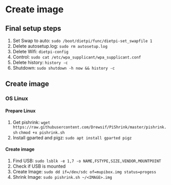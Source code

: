 # Create image

## Final setup steps

1. Set Swap to auto: ```sudo /boot/dietpi/func/dietpi-set_swapfile 1```
1. Delete autosetup.log: ```sudo rm autosetup.log```
1. Delete Wifi: ```dietpi-config```
1. Control: ```sudo cat /etc/wpa_supplicant/wpa_supplicant.conf```
1. Delete history: ```history -c```
1. Shutdown: ```sudo shutdown -h now && history -c```

## Create image

### OS Linux

#### Prepare Linux

1. Get pishrink:
```wget https://raw.githubusercontent.com/Drewsif/PiShrink/master/pishrink.sh```
```chmod +x pishrink.sh```
1. Install gparted and pigz:
```sudo apt install gparted pigz```

#### Create image

1. Find USB:
```sudo lsblk -e 1,7 -o NAME,FSTYPE,SIZE,VENDOR,MOUNTPOINT```
1. Check if USB is mounted
1. Create Image:
```sudo dd if=/dev/sdc of=mupibox.img status=progess```
1. Shrink Image:
```sudo pishrink.sh ~/<IMAGE>.img```

